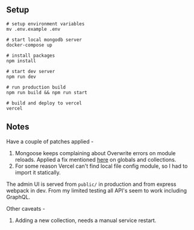 ## Setup
```
# setup environment variables
mv .env.example .env

# start local mongodb server
docker-compose up

# install packages
npm install

# start dev server
npm run dev

# run production build
npm run build && npm run start

# build and deploy to vercel
vercel
```

## Notes

Have a couple of patches applied -
1. Mongoose keeps complaining about Overwrite errors on module reloads. Applied a fix mentioned [here](https://stackoverflow.com/questions/62440264/mongoose-nextjs-model-is-not-defined-cannot-overwrite-model-once-compiled) on globals and collections.
2. For some reason Vercel can't find local file config module, so I had to import it statically.

The admin UI is served from `public/` in production and from express webpack in dev. From my limited testing all API's seem to work including GraphQL.

Other caveats -
1. Adding a new collection, needs a manual service restart.
